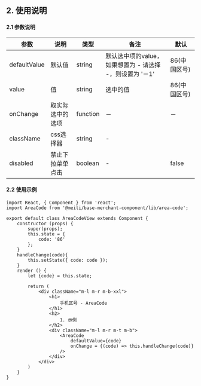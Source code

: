 ## 2. 使用说明

#### 2.1 参数说明

| 参数        | 说明           | 类型         |  备注       |   默认       |  
| ------------ | ------------- | ------------ | ------------  |------------  |
| defaultValue   | 默认值    | string       |  默认选中项的value，如果想置为 - 请选择 -，则设置为 '－1'   |   86(中国区号)  |
| value   |  值    | string       |  选中的值   |   86(中国区号)  |
| onChange       | 取实际选中的选项    | function       | －  |   －  |
| className       | css选择器    | string       | -    |     |
| disabled     | 禁止下拉菜单点击   | boolean | - |  false | 


#### 2.2 使用示例
    
    import React, { Component } from 'react';
    import AreaCode from '@meili/base-merchant-component/lib/area-code';

    export default class AreaCodeView extends Component {
        constructor (props) {
            super(props);
            this.state = {
                code: '86'
            };
        }
        handleChange(code){
            this.setState({ code: code });
        }
        render () {
            let {code} = this.state;

            return (
                <div className="m-l m-r m-b-xxl">
                    <h1>
                        手机区号 - AreaCode
                    </h1>
                    <h2>
                        1. 示例
                    </h2>
                    <div className="m-l m-r m-t m-b">
                        <AreaCode
                            defaultValue={code}
                            onChange = {(code) => this.handleChange(code)} 
                        />
                    </div>
                </div>
            )
        }
    }